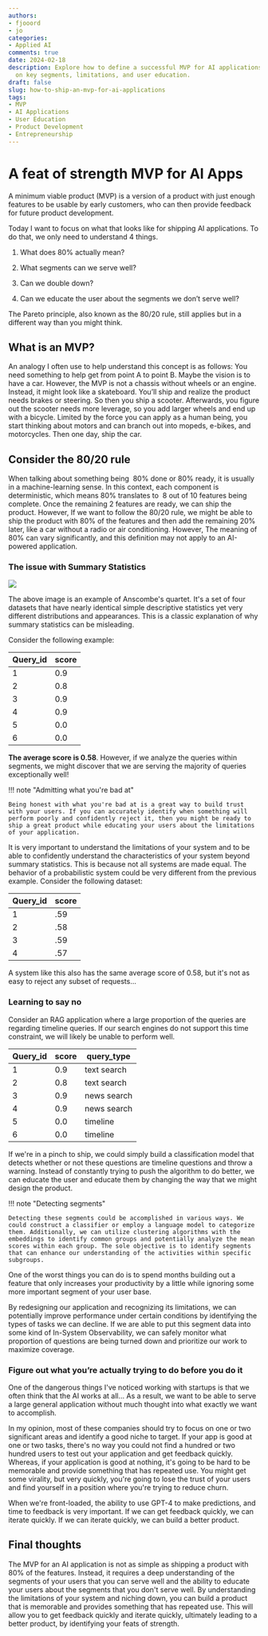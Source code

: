 ```yaml
---
authors:
- fjooord
- jo
categories:
- Applied AI
comments: true
date: 2024-02-18
description: Explore how to define a successful MVP for AI applications by focusing
  on key segments, limitations, and user education.
draft: false
slug: how-to-ship-an-mvp-for-ai-applications
tags:
- MVP
- AI Applications
- User Education
- Product Development
- Entrepreneurship
---
```


# A feat of strength MVP for AI Apps

A minimum viable product (MVP) is a version of a product with just enough features to be usable by early customers, who can then provide feedback for future product development.

Today I want to focus on what that looks like for shipping AI applications. To do that, we only need to understand 4 things.

1. What does 80% actually mean?

2. What segments can we serve well?

3. Can we double down?

4. Can we educate the user about the segments we don’t serve well?

The Pareto principle, also known as the 80/20 rule, still applies but in a different way than you might think.

<!-- more -->

## What is an MVP?

An analogy I often use to help understand this concept is as follows: You need something to help get from point A to point B. Maybe the vision is to have a car. However, the MVP is not a chassis without wheels or an engine. Instead, it might look like a skateboard. You’ll ship and realize the product needs brakes or steering. So then you ship a scooter. Afterwards, you figure out the scooter needs more leverage, so you add larger wheels and end up with a bicycle. Limited by the force you can apply as a human being, you start thinking about motors and can branch out into mopeds, e-bikes, and motorcycles. Then one day, ship the car.

## Consider the 80/20 rule

When talking about something being  80% done or 80% ready, it is usually in a machine-learning sense. In this context, each component is deterministic, which means 80% translates to  8 out of 10 features being complete. Once the remaining 2 features are ready, we can ship the product. However, If we want to follow the 80/20 rule, we might be able to ship the product with 80% of the features and then add the remaining 20% later, like a car without a radio or air conditioning. However, The meaning of 80% can vary significantly, and this definition may not apply to an AI-powered application.

### The issue with Summary Statistics

![](https://upload.wikimedia.org/wikipedia/commons/thumb/e/ec/Anscombe%27s_quartet_3.svg/1200px-Anscombe%27s_quartet_3.svg.png)

The above image is an example of Anscombe's quartet. It's a set of four datasets that have nearly identical simple descriptive statistics yet very different distributions and appearances. This is a classic explanation of why summary statistics can be misleading.

Consider the following example:

| Query_id | score |
| -------- | ----- |
| 1        | 0.9   |
| 2        | 0.8   |
| 3        | 0.9   |
| 4        | 0.9   |
| 5        | 0.0   |
| 6        | 0.0   |

**The average score is 0.58**. However, if we analyze the queries within segments, we might discover that we are serving the majority of queries exceptionally well!

!!! note "Admitting what you're bad at"

    Being honest with what you're bad at is a great way to build trust with your users. If you can accurately identify when something will perform poorly and confidently reject it, then you might be ready to ship a great product while educating your users about the limitations of your application.

It is very important to understand the limitations of your system and to be able to confidently understand the characteristics of your system beyond summary statistics. This is because not all systems are made equal. The behavior of a probabilistic system could be very different from the previous example. Consider the following dataset:

| Query_id | score |
| -------- | ----- |
| 1        | .59   |
| 2        | .58   |
| 3        | .59   |
| 4        | .57   |

A system like this also has the same average score of 0.58, but it's not as easy to reject any subset of requests...

### Learning to say no

Consider an RAG application where a large proportion of the queries are regarding timeline queries. If our search engines do not support this time constraint, we will likely be unable to perform well.

| Query_id | score | query_type  |
| -------- | ----- | ----------- |
| 1        | 0.9   | text search |
| 2        | 0.8   | text search |
| 3        | 0.9   | news search |
| 4        | 0.9   | news search |
| 5        | 0.0   | timeline    |
| 6        | 0.0   | timeline    |

If we're in a pinch to ship, we could simply build a classification model that detects whether or not these questions are timeline questions and throw a warning. Instead of constantly trying to push the algorithm to do better, we can educate the user and educate them by changing the way that we might design the product.

!!! note "Detecting segments"

    Detecting these segments could be accomplished in various ways. We could construct a classifier or employ a language model to categorize them. Additionally, we can utilize clustering algorithms with the embeddings to identify common groups and potentially analyze the mean scores within each group. The sole objective is to identify segments that can enhance our understanding of the activities within specific subgroups.

One of the worst things you can do is to spend months building out a feature that only increases your productivity by a little while ignoring some more important segment of your user base.

By redesigning our application and recognizing its limitations, we can potentially improve performance under certain conditions by identifying the types of tasks we can decline. If we are able to put this segment data into some kind of In-System Observability, we can safely monitor what proportion of questions are being turned down and prioritize our work to maximize coverage.

### Figure out what you’re actually trying to do before you do it

One of the dangerous things I've noticed working with startups is that we often think that the AI works at all... As a result, we want to be able to serve a large general application without much thought into what exactly we want to accomplish.

In my opinion, most of these companies should try to focus on one or two significant areas and identify a good niche to target. If your app is good at one or two tasks, there's no way you could not find a hundred or two hundred users to test out your application and get feedback quickly. Whereas, if your application is good at nothing, it's going to be hard to be memorable and provide something that has repeated use. You might get some virality, but very quickly, you're going to lose the trust of your users and find yourself in a position where you're trying to reduce churn.

When we're front-loaded, the ability to use GPT-4 to make predictions, and time to feedback is very important. If we can get feedback quickly, we can iterate quickly. If we can iterate quickly, we can build a better product.

## Final thoughts

The MVP for an AI application is not as simple as shipping a product with 80% of the features. Instead, it requires a deep understanding of the segments of your users that you can serve well and the ability to educate your users about the segments that you don't serve well. By understanding the limitations of your system and niching down, you can build a product that is memorable and provides something that has repeated use. This will allow you to get feedback quickly and iterate quickly, ultimately leading to a better product, by identifying your feats of strength.